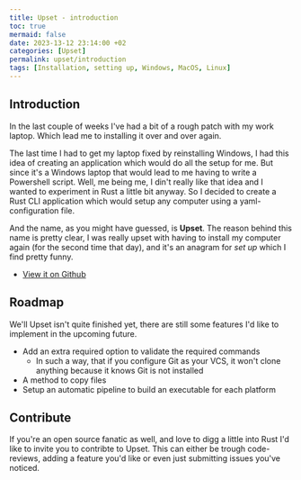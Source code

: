 ```yaml
---
title: Upset - introduction
toc: true
mermaid: false
date: 2023-13-12 23:14:00 +02
categories: [Upset]
permalink: upset/introduction
tags: [Installation, setting up, Windows, MacOS, Linux]
---
```


## Introduction

In the last couple of weeks I've had a bit of a rough patch with my work laptop. Which lead me to installing it over and over again.

The last time I had to get my laptop fixed by reinstalling Windows, I had this idea of creating an application which would do all the setup for me. But since it's a Windows laptop
that would lead to me having to write a Powershell script. Well, me being me, I din't really like that idea and I wanted to experiment in Rust a little bit anyway. So I decided
to create a Rust CLI application which would setup any computer using a yaml-configuration file.

And the name, as you might have guessed, is __Upset__. The reason behind this name is pretty clear, I was really upset with having to install my computer again (for the second time
that day), and it's an anagram for _set up_ which I find pretty funny.

* [View it on Github](https://github.com/bartkessels/upset)

## Roadmap

We'll Upset isn't quite finished yet, there are still some features I'd like to implement in the upcoming future.

* Add an extra required option to validate the required commands
  - In such a way, that if you configure Git as your VCS, it won't clone anything because it knows Git is not installed
* A method to copy files
* Setup an automatic pipeline to build an executable for each platform

## Contribute

If you're an open source fanatic as well, and love to digg a little into Rust I'd like to invite you to contribte to Upset. This can either be trough code-reviews, adding a feature you'd like
or even just submitting issues you've noticed.